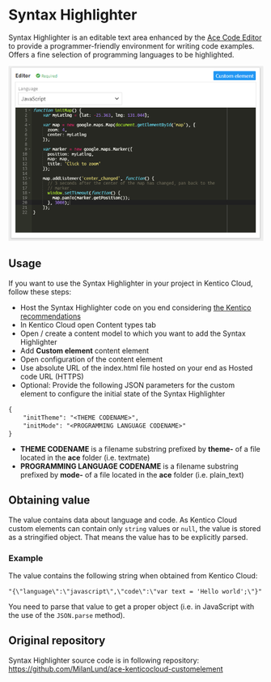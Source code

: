 # Syntax Highlighter
Syntax Highlighter is an editable text area enhanced by the [Ace Code Editor](https://ace.c9.io/) to provide a programmer-friendly environment for writing code examples. Offers a fine selection of programming languages to be highlighted.

![Syntax Highlighter](example.png)

## Usage

If you want to use the Syntax Highlighter in your project in Kentico Cloud, follow these steps:

* Host the Syntax Highlighter code on you end considering [the Kentico recommendations](https://developer.kenticocloud.com/docs/integrating-content-editing-features)
* In Kentico Cloud open Content types tab
* Open / create a content model to which you want to add the Syntax Highlighter
* Add **Custom element** content element
* Open configuration of the content element
* Use absolute URL of the index.html file hosted on your end as Hosted code URL (HTTPS)
* Optional: Provide the following JSON parameters for the custom element to configure the initial state of the Syntax Highlighter

```
{
    "initTheme": "<THEME CODENAME>",
    "initMode": "<PROGRAMMING LANGUAGE CODENAME>"
}
```

* **THEME CODENAME** is a filename substring prefixed by **theme-** of a file located in the **ace** folder (i.e. textmate)
* **PROGRAMMING LANGUAGE CODENAME** is a filename substring prefixed by **mode-** of a file located in the **ace** folder (i.e. plain_text)

## Obtaining value

The value contains data about language and code. As Kentico Cloud custom elements can contain only `string` values or `null`, the value is stored as a stringified object. That means the value has to be explicitly parsed. 

### Example

The value contains the following string when obtained from Kentico Cloud:
```
"{\"language\":\"javascript\",\"code\":\"var text = 'Hello world';\"}"
```
You need to parse that value to get a proper object (i.e. in JavaScript with the use of the `JSON.parse` method).

## Original repository

Syntax Highlighter source code is in following repository: https://github.com/MilanLund/ace-kenticocloud-customelement